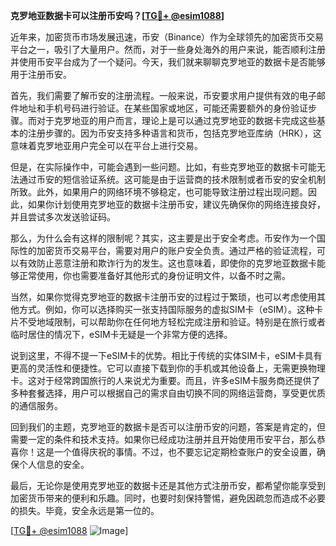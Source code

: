 **克罗地亚数据卡可以注册币安吗？[[TG💪+ @esim1088](https://t.me/s/esim1088)]**

近年来，加密货币市场发展迅速，币安（Binance）作为全球领先的加密货币交易平台之一，吸引了大量用户。然而，对于一些身处海外的用户来说，能否顺利注册并使用币安平台成为了一个疑问。今天，我们就来聊聊克罗地亚的数据卡是否能够用于注册币安。

首先，我们需要了解币安的注册流程。一般来说，币安要求用户提供有效的电子邮件地址和手机号码进行验证。在某些国家或地区，可能还需要额外的身份验证步骤。而对于克罗地亚的用户而言，理论上是可以通过克罗地亚的数据卡完成这些基本的注册步骤的。因为币安支持多种语言和货币，包括克罗地亚库纳（HRK），这意味着克罗地亚用户完全可以在平台上进行交易。

但是，在实际操作中，可能会遇到一些问题。比如，有些克罗地亚的数据卡可能无法通过币安的短信验证系统。这可能是由于运营商的技术限制或者币安的安全机制所致。此外，如果用户的网络环境不够稳定，也可能导致注册过程出现问题。因此，如果你计划使用克罗地亚的数据卡注册币安，建议先确保你的网络连接良好，并且尝试多次发送验证码。

那么，为什么会有这样的限制呢？其实，这主要是出于安全考虑。币安作为一个国际性的加密货币交易平台，需要对用户的账户安全负责。通过严格的验证流程，可以有效防止恶意注册和欺诈行为的发生。这也意味着，即使你的克罗地亚数据卡能够正常使用，你也需要准备好其他形式的身份证明文件，以备不时之需。

当然，如果你觉得克罗地亚的数据卡注册币安的过程过于繁琐，也可以考虑使用其他方式。例如，你可以选择购买一张支持国际服务的虚拟SIM卡（eSIM）。这种卡片不受地域限制，可以帮助你在任何地方轻松完成注册和验证。特别是在旅行或者临时居住的情况下，eSIM卡无疑是一个非常方便的选择。

说到这里，不得不提一下eSIM卡的优势。相比于传统的实体SIM卡，eSIM卡具有更高的灵活性和便捷性。它可以直接下载到你的手机或其他设备上，无需更换物理卡。这对于经常跨国旅行的人来说尤为重要。而且，许多eSIM卡服务商还提供了多种套餐选择，用户可以根据自己的需求自由切换不同的网络运营商，享受更优质的通信服务。

回到我们的主题，克罗地亚的数据卡是否可以注册币安的问题，答案是肯定的，但需要一定的条件和技术支持。如果你已经成功注册并且开始使用币安平台，那么恭喜你！这是一个值得庆祝的事情。不过，也不要忘记定期检查账户的安全设置，确保个人信息的安全。

最后，无论你是使用克罗地亚的数据卡还是其他方式注册币安，都希望你能享受到加密货币带来的便利和乐趣。同时，也要时刻保持警惕，避免因疏忽而造成不必要的损失。毕竟，安全永远是第一位的。

[[TG💪+ @esim1088](https://t.me/s/esim1088) ![Image](https://i.postimg.cc/4NQfJmqS/Snipaste-2025-05-13-00-14-12.png)]
